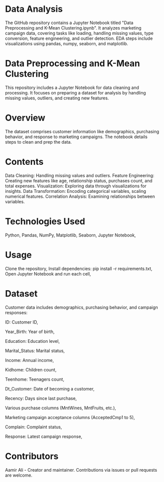 # Data Analysis
The GitHub repository contains a Jupyter Notebook titled "Data Preprocessing and K-Mean Clustering.ipynb". It analyzes marketing campaign data, covering tasks like loading, handling missing values, type conversion, feature engineering, and outlier detection. EDA steps include visualizations using pandas, numpy, seaborn, and matplotlib.

# Data Preprocessing and K-Mean Clustering
This repository includes a Jupyter Notebook for data cleaning and processing. It focuses on preparing a dataset for analysis by handling missing values, outliers, and creating new features.

# Overview
The dataset comprises customer information like demographics, purchasing behavior, and response to marketing campaigns. The notebook details steps to clean and prep the data.

# Contents
Data Cleaning: Handling missing values and outliers.
Feature Engineering: Creating new features like age, relationship status, purchases count, and total expenses.
Visualization: Exploring data through visualizations for insights.
Data Transformation: Encoding categorical variables, scaling numerical features.
Correlation Analysis: Examining relationships between variables.

# Technologies Used
Python,
Pandas,
NumPy,
Matplotlib,
Seaborn,
Jupyter Notebook,

# Usage
Clone the repository,
Install dependencies: pip install -r requirements.txt,
Open Jupyter Notebook and run each cell,

# Dataset
Customer data includes demographics, purchasing behavior, and campaign responses:

ID: Customer ID,

Year_Birth: Year of birth,

Education: Education level,

Marital_Status: Marital status,

Income: Annual income,

Kidhome: Children count,

Teenhome: Teenagers count,

Dt_Customer: Date of becoming a customer,

Recency: Days since last purchase,

Various purchase columns (MntWines, MntFruits, etc.),

Marketing campaign acceptance columns (AcceptedCmp1 to 5),

Complain: Complaint status,

Response: Latest campaign response,

# Contributors
Aamir Ali - Creator and maintainer. Contributions via issues or pull requests are welcome.
